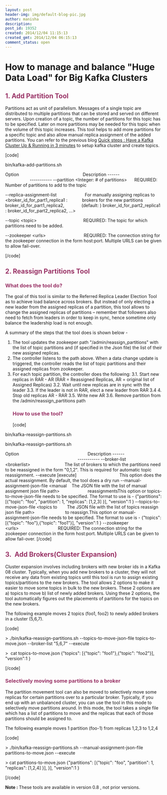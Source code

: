 ```yaml
---
layout: post
header-img: img/default-blog-pic.jpg
author: manisha
description: 
post_id: 19352
created: 2014/12/04 11:15:13
created_gmt: 2014/12/04 06:15:13
comment_status: open
---
```


# How to manage and balance "Huge Data Load" for Big Kafka Clusters

<h2 id="Replicationtools-5.AddPartitionTool"><span style="color: #993366">1. Add Partition Tool</span></h2>

<p>Partitions act as unit of parallelism. Messages of a single topic are distributed to multiple partitions that can be stored and served on different servers. Upon creation of a topic, the number of partitions for this topic has to be specified. Later on more partitions may be needed for this topic when the volume of this topic increases. This tool helps to add more partitions for a specific topic and also allow manual replica assignment of the added partitions. You can refer to the previous blog <a href="http://xebee.xebia.in/index.php/2014/12/03/quick-steps-have-a-kafka-cluster-up-running-in-3-minutes/" target="_blank">Quick steps : Have a Kafka Cluster Up &amp; Running in 3 minutes</a> to setup kafka cluster and create topics.</p>
<p>[code]</p>
<p>bin/kafka-add-partitions.sh</p>
<p>Option                                                    Description
------                                                       -----------
--partition &lt;Integer: # of partitions&gt;      REQUIRED: Number of partitions to add
to the topic</p>
<p>--replica-assignment-list                       For manually assigning replicas to
&lt;broker_id_for_part1_replica1 :            brokers for the new partitions
broker_id_for_part1_replica2,              (default: )
broker_id_for_part2_replica1 :
broker_id_for_part2_replica2, ...&gt;</p>
<p>--topic &lt;topic&gt;                                      REQUIRED: The topic for which
partitions need to be added.</p>
<p>--zookeeper &lt;urls&gt;                               REQUIRED: The connection string for
the zookeeper connection in the form
host:port. Multiple URLS can be
given to allow fail-over.</p>
<p>[/code]
<h2></h2>
<h2><span style="color: #993366">2. Reassign Partitions Tool</span></h2>
<h3 id="Replicationtools-Whatdoesthetooldo?.4"><span style="color: #993366">What does the tool do?</span></h3>
The goal of this tool is similar to the Referred Replica Leader Election Tool as to achieve load balance across brokers. But instead of only electing a new leader from the assigned replicas of a partition, this tool allows to change the assigned replicas of partitions – remember that followers also need to fetch from leaders in order to keep in sync, hence sometime only balance the leadership load is not enough.</p>
<p>A summary of the steps that the tool does is shown below -</p>
<ol>
<li>The tool updates the zookeeper path "/admin/reassign_partitions" with the list of topic partitions and (if specified in the Json file) the list of their new assigned replicas.</li>
<li>The controller listens to the path above. When a data change update is triggered, the controller reads the list of topic partitions and their assigned replicas from zookeeper.</li>
<li>For each topic partition, the controller does the following:
3.1. Start new replicas in RAR - AR (RAR = Reassigned Replicas, AR = original list of Assigned Replicas)
3.2. Wait until new replicas are in sync with the leader
3.3. If the leader is not in RAR, elect a new leader from RAR
3.4 4. Stop old replicas AR - RAR
3.5. Write new AR
3.6. Remove partition from the /admin/reassign_partitions path
<h3 id="Replicationtools-Howtousethetool?.5"><span style="color: #993366">How to use the tool?</span></h3>
[code]</li>
</ol>
<p>bin/kafka-reassign-partitions.sh</p>
<p>bin/kafka-reassign-partitions.sh</p>
<p>Option                                                        Description
------                                                           -----------
--broker-list &lt;brokerlist&gt;                            The list of brokers to which the
partitions need to be reassigned in
the form &quot;0,1,2&quot;. This is required
for automatic topic reassignment.
--execute [execute]                                   This option does the actual
reassignment. By default, the tool
does a dry run
--manual-assignment-json-file &lt;manual                 The JSON file with the list of manual
assignment json file path&gt;                          reassignmentsThis option or topics-
to-move-json-file needs to be
specified. The format to use is -
{&quot;partitions&quot;:
[{&quot;topic&quot;: &quot;foo&quot;,
&quot;partition&quot;: 1,
&quot;replicas&quot;: [1,2,3] }],
&quot;version&quot;:1
}
--topics-to-move-json-file &lt;topics to                The JSON file with the list of topics
reassign json file path&gt;                           to reassign.This option or manual-
assignment-json-file needs to be
specified. The format to use is -
{&quot;topics&quot;:
[{&quot;topic&quot;: &quot;foo&quot;},{&quot;topic&quot;: &quot;foo1&quot;}],
&quot;version&quot;:1
}
--zookeeper &lt;urls&gt;                                   REQUIRED: The connection string for
the zookeeper connection in the form
host:port. Multiple URLS can be
given to allow fail-over.
[/code]
<h2><span style="color: #993366">3.  Add Brokers(Cluster Expansion)</span></h2>
Cluster expansion involves including brokers with new broker ids in a Kafka 08 cluster. Typically, when you add new brokers to a cluster, they will not receive any data from existing topics until this tool is run to assign existing topics/partitions to the new brokers. The tool allows 2 options to make it easier to move some topics in bulk to the new brokers. These 2 options are a) topics to move b) list of newly added brokers. Using these 2 options, the tool automatically figures out the placements of partitions for the topics on the new brokers.</p>
<p>The following example moves 2 topics (foo1, foo2) to newly added brokers in a cluster (5,6,7).</p>
<p>[code]</p>
<p>&gt; ./bin/kafka-reassign-partitions.sh --topics-to-move-json-file topics-to-move.json --broker-list &quot;5,6,7&quot; --execute</p>
<p>&gt;  cat topics-to-move.json
{&quot;topics&quot;:
[{&quot;topic&quot;: &quot;foo1&quot;},{&quot;topic&quot;: &quot;foo2&quot;}],
&quot;version&quot;:1
}</p>
<p>[/code]
<h3><span style="color: #993366"><strong>Selectively moving some partitions to a broker</strong></span></h3>
The partition movement tool can also be moved to selectively move some replicas for certain partitions over to a particular broker. Typically, if you end up with an unbalanced cluster, you can use the tool in this mode to selectively move partitions around. In this mode, the tool takes a single file which has a list of partitions to move and the replicas that each of those partitions should be assigned to.</p>
<p>The following example moves 1 partition (foo-1) from replicas 1,2,3 to 1,2,4</p>
<p>[code]</p>
<p>&gt; ./bin/kafka-reassign-partitions.sh --manual-assignment-json-file partitions-to-move.json --execute</p>
<p>&gt; cat partitions-to-move.json
{&quot;partitions&quot;:
[{&quot;topic&quot;: &quot;foo&quot;,
&quot;partition&quot;: 1,
&quot;replicas&quot;: [1,2,4] }],
}],
&quot;version&quot;:1
}</p>
<p>[/code]</p>
<p><strong>Note</strong><strong> : </strong>These tools are available in version 0.8 , not prior versions.</p>